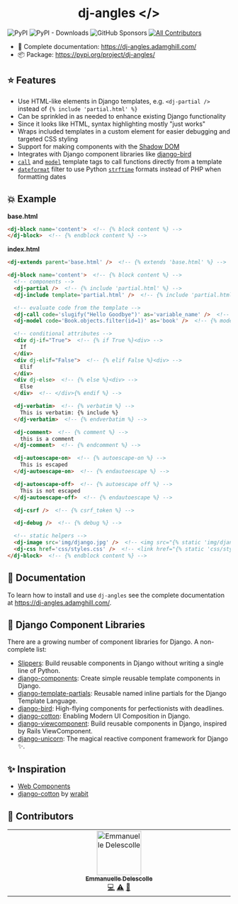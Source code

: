 <p align="center">
  <h1 align="center">dj-angles &lt;/&gt;</h1>
</p>

![PyPI](https://img.shields.io/pypi/v/dj-angles?color=blue&style=flat-square)
![PyPI - Downloads](https://img.shields.io/pypi/dm/dj-angles?color=blue&style=flat-square)
![GitHub Sponsors](https://img.shields.io/github/sponsors/adamghill?color=blue&style=flat-square)
[![All Contributors](https://img.shields.io/badge/all_contributors-1-orange.svg?style=flat-square)](#contributors-)

- 📖 Complete documentation: https://dj-angles.adamghill.com/
- 📦 Package: https://pypi.org/project/dj-angles/

## ⭐ Features

- Use HTML-like elements in Django templates, e.g. `<dj-partial />` instead of `{% include 'partial.html' %}`
- Can be sprinkled in as needed to enhance existing Django functionality
- Since it looks like HTML, syntax highlighting mostly "just works"
- Wraps included templates in a custom element for easier debugging and targeted CSS styling
- Support for making components with the [Shadow DOM](https://dj-angles.adamghill.com/components/#CSS-scoping)
- Integrates with Django component libraries like [django-bird](https://django-bird.readthedocs.io)
- [`call`](template-tags/call.md) and [`model`](template-tags/model.md) template tags to call functions directly from a template
- [`dateformat`](filters/dateformat.md) filter to use Python [`strftime`](https://strftime.org) formats instead of PHP when formatting dates

## 💥 Example

**base.html**

```html
<dj-block name='content'>  <!-- {% block content %} -->
</dj-block>  <!-- {% endblock content %} -->
```

**index.html**

```html
<dj-extends parent='base.html' />  <!-- {% extends 'base.html' %} -->

<dj-block name='content'>  <!-- {% block content %} -->
  <!-- components -->
  <dj-partial />  <!-- {% include 'partial.html' %} -->
  <dj-include template='partial.html' />  <!-- {% include 'partial.html' %} -->

  <!-- evaluate code from the template -->
  <dj-call code='slugify("Hello Goodbye")' as='variable_name' />  <!-- {% call slugify("Hello Goodbye") as variable_name %} -->
  <dj-model code='Book.objects.filter(id=1)' as='book' />  <!-- {% model Book.objects.filter(id=1) as book %} -->

  <!-- conditional attributes -->
  <div dj-if="True">  <!-- {% if True %}<div> -->
    If
  </div>
  <div dj-elif="False">  <!-- {% elif False %}<div> -->
    Elif
  </div>
  <div dj-else>  <!-- {% else %}<div> -->
    Else
  </div>  <!-- </div>{% endif %} -->

  <dj-verbatim>  <!-- {% verbatim %} -->
    This is verbatim: {% include %}
  </dj-verbatim>  <!-- {% endverbatim %} -->

  <dj-comment>  <!-- {% comment %} -->
    this is a comment
  </dj-comment>  <!-- {% endcomment %} -->

  <dj-autoescape-on>  <!-- {% autoescape-on %} -->
    This is escaped
  </dj-autoescape-on>  <!-- {% endautoescape %} -->

  <dj-autoescape-off>  <!-- {% autoescape off %} -->
    This is not escaped
  </dj-autoescape-off>  <!-- {% endautoescape %} -->

  <dj-csrf />  <!-- {% csrf_token %} -->

  <dj-debug />  <!-- {% debug %} -->

  <!-- static helpers -->
  <dj-image src='img/django.jpg' />  <!-- <img src="{% static 'img/django.jpg' %}" /> -->
  <dj-css href='css/styles.css' />  <!-- <link href="{% static 'css/styles.css' %}" rel="stylesheet" /> -->
</dj-block>  <!-- {% endblock content %} -->
```

## 📖 Documentation

To learn how to install and use `dj-angles` see the complete documentation at https://dj-angles.adamghill.com/.

## 🧩 Django Component Libraries

There are a growing number of component libraries for Django. A non-complete list:

- [Slippers](https://mitchel.me/slippers/): Build reusable components in Django without writing a single line of Python.
- [django-components](https://django-components.github.io/django-components/): Create simple reusable template components in Django.
- [django-template-partials](https://github.com/carltongibson/django-template-partials): Reusable named inline partials for the Django Template Language.
- [django-bird](https://django-bird.readthedocs.io): High-flying components for perfectionists with deadlines.
- [django-cotton](https://django-cotton.com): Enabling Modern UI Composition in Django.
- [django-viewcomponent](https://github.com/rails-inspire-django/django-viewcomponent): Build reusable components in Django, inspired by Rails ViewComponent.
- [django-unicorn](https://www.django-unicorn.com): The magical reactive component framework for Django ✨.

## ✨ Inspiration

- [Web Components](https://web.dev/learn/html/template)
- [django-cotton](https://django-cotton.com) by [wrabit](https://github.com/wrabit)

## 🙌 Contributors

<!-- ALL-CONTRIBUTORS-LIST:START - Do not remove or modify this section -->
<!-- prettier-ignore-start -->
<!-- markdownlint-disable -->
<table>
  <tbody>
    <tr>
      <td align="center" valign="top" width="14.28%"><a href="http://www.levit.be"><img src="https://avatars.githubusercontent.com/u/1215070?v=4?s=100" width="100px;" alt="Emmanuelle Delescolle"/><br /><sub><b>Emmanuelle Delescolle</b></sub></a><br /><a href="https://github.com/adamghill/dj-angles/commits?author=nanuxbe" title="Code">💻</a> <a href="https://github.com/adamghill/dj-angles/commits?author=nanuxbe" title="Tests">⚠️</a> <a href="https://github.com/adamghill/dj-angles/commits?author=nanuxbe" title="Documentation">📖</a></td>
    </tr>
  </tbody>
</table>

<!-- markdownlint-restore -->
<!-- prettier-ignore-end -->

<!-- ALL-CONTRIBUTORS-LIST:END -->
<!-- prettier-ignore-start -->
<!-- markdownlint-disable -->

<!-- markdownlint-restore -->
<!-- prettier-ignore-end -->

<!-- ALL-CONTRIBUTORS-LIST:END -->
